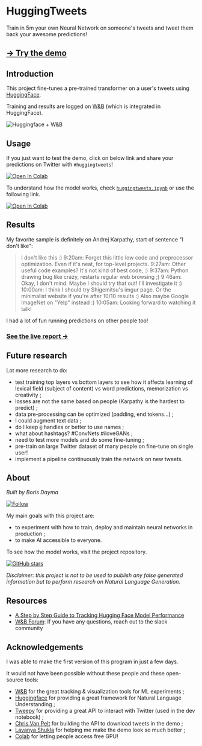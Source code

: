 # HuggingTweets

Train in 5m your own Neural Network on someone's tweets and tweet them back your awesome predictions!

## [→ Try the demo](https://colab.research.google.com/github/borisdayma/huggingtweets/blob/master/huggingtweets-demo.ipynb)

## Introduction

This project fine-tunes a pre-trained transformer on a user's tweets using [HuggingFace](https://huggingface.co/).

Training and results are logged on [W&B](https://docs.wandb.com/huggingface) (which is integrated in HuggingFace).

![Huggingface + W&B](https://i.imgur.com/vnejHGh.png)

## Usage

If you just want to test the demo, click on below link and share your predictions on Twitter with `#huggingtweets`!

[![Open In Colab](https://colab.research.google.com/assets/colab-badge.svg)](https://colab.research.google.com/github/borisdayma/huggingtweets/blob/master/huggingtweets-demo.ipynb)

To understand how the model works, check [`huggingtweets.ipynb`](huggingtweets.ipynb) or use the following link.

[![Open In Colab](https://colab.research.google.com/assets/colab-badge.svg)](https://colab.research.google.com/github/borisdayma/huggingtweets/blob/master/huggingtweets.ipynb)

## Results

My favorite sample is definitely on Andrej Karpathy, start of sentence "I don't like":

> I don't like this :) 9:20am: Forget this little low code and preprocessor optimization. Even if it's neat, for top-level projects. 9:27am: Other useful code examples? It's not kind of best code, :) 9:37am: Python drawing bug like crazy, restarts regular web browsing ;) 9:46am: Okay, I don't mind. Maybe I should try that out! I'll investigate it :) 10:00am: I think I should try Shigemitsu's imgur page. Or the minimalist website if you're after 10/10 results :) Also maybe Google ImageNet on "Yelp" instead :) 10:05am: Looking forward to watching it talk!

I had a lot of fun running predictions on other people too!

### [See the live report → ](https://app.wandb.ai/borisd13/huggingface-twitter/reports/HuggingTweets-Generate-Tweets-with-Huggingface--VmlldzoxMDcxNDY)

## Future research

Lot more research to do:

* test training top layers vs bottom layers to see how it affects learning of lexical field (subject of content) vs word predictions, memorization vs creativity ;
* losses are not the same based on people (Karpathy is the hardest to predict) ;
* data pre-processing can be optimized (padding, end tokens…) ;
* I could augment text data ;
* do I keep `@` handles or better to use names ;
* what about hashtags? #ConvNets #iloveGANs ;
* need to test more models and do some fine-tuning ;
* pre-train on large Twitter dataset of many people on fine-tune on single user!
* implement a pipeline continuously train the network on new tweets.

## About

*Built by Boris Dayma*

[![Follow](https://img.shields.io/twitter/follow/borisdayma?style=social)](https://twitter.com/borisdayma)

My main goals with this project are:
* to experiment with how to train, deploy and maintain neural networks in production ;
* to make AI accessible to everyone.

To see how the model works, visit the project repository.

[![GitHub stars](https://img.shields.io/github/stars/borisdayma/huggingtweets?style=social)](https://github.com/borisdayma/huggingtweets)

*Disclaimer: this project is not to be used to publish any false generated information but to perform research on Natural Language Generation.*

## Resources

* [A Step by Step Guide to Tracking Hugging Face Model Performance](https://app.wandb.ai/jxmorris12/huggingface-demo/reports/A-Step-by-Step-Guide-to-Tracking-Hugging-Face-Model-Performance--VmlldzoxMDE2MTU)
* [W&B Forum](http://bit.ly/wandb-forum): If you have any questions, reach out to the slack community

## Acknowledgements

I was able to make the first version of this program in just a few days.

It would not have been possible without these people and these open-source tools:

* [W&B](http://docs.wandb.com/) for the great tracking & visualization tools for ML experiments ;
* [Huggingface](https://huggingface.co/) for providing a great framework for Natural Language Understanding ;
* [Tweepy](https://www.tweepy.org/) for providing a great API to interact with Twitter (used in the dev notebook) ;
* [Chris Van Pelt](https://github.com/vanpelt) for building the API to download tweets in the demo ;
* [Lavanya Shukla](https://github.com/lavanyashukla) for helping me make the demo look so much better ;
* [Colab](https://colab.research.google.com/) for letting people access free GPU!
